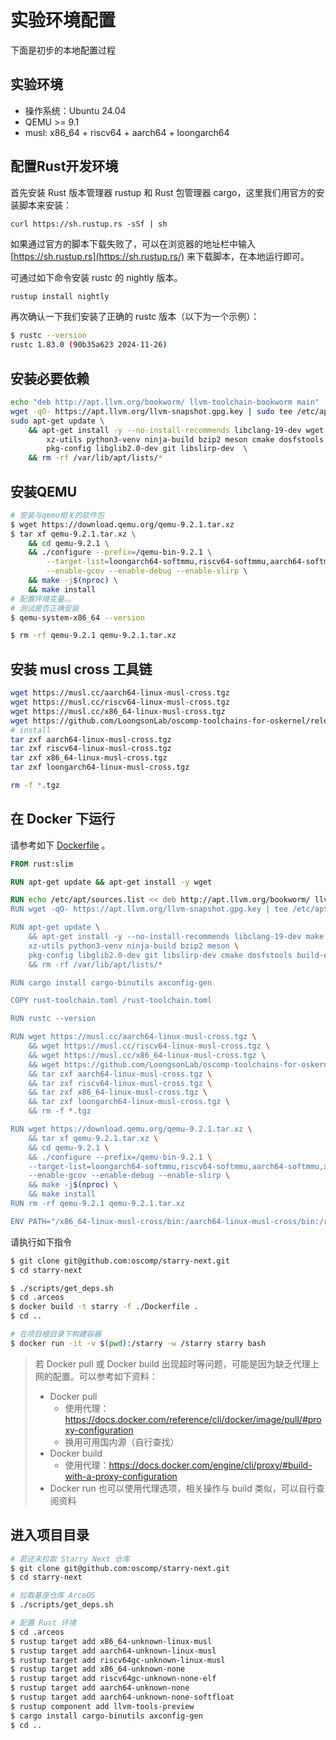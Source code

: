 # 实验环境配置

下面是初步的本地配置过程
## 实验环境
- 操作系统：Ubuntu 24.04
- QEMU >= 9.1
- musl: x86_64 + riscv64 + aarch64 + loongarch64

## 配置Rust开发环境
首先安装 Rust 版本管理器 rustup 和 Rust 包管理器 cargo，这里我们用官方的安装脚本来安装：

`curl https://sh.rustup.rs -sSf | sh`

如果通过官方的脚本下载失败了，可以在浏览器的地址栏中输入 [https://sh.rustup.rs](https://sh.rustup.rs/) 来下载脚本，在本地运行即可。


可通过如下命令安装 rustc 的 nightly 版本。

```bash
rustup install nightly
```

再次确认一下我们安装了正确的 rustc 版本（以下为一个示例）：

```bash
$ rustc --version
rustc 1.83.0 (90b35a623 2024-11-26)
```

## 安装必要依赖

```bash
echo "deb http://apt.llvm.org/bookworm/ llvm-toolchain-bookworm main" | sudo tee -a /etc/apt/sources.list
wget -qO- https://apt.llvm.org/llvm-snapshot.gpg.key | sudo tee /etc/apt/trusted.gpg.d/apt.llvm.org.asc
sudo apt-get update \
    && apt-get install -y --no-install-recommends libclang-19-dev wget make python3 \
        xz-utils python3-venv ninja-build bzip2 meson cmake dosfstools build-essential \
        pkg-config libglib2.0-dev git libslirp-dev  \
    && rm -rf /var/lib/apt/lists/*
```

## 安装QEMU

```bash
# 安装与qemu相关的软件包
$ wget https://download.qemu.org/qemu-9.2.1.tar.xz
$ tar xf qemu-9.2.1.tar.xz \
    && cd qemu-9.2.1 \
    && ./configure --prefix=/qemu-bin-9.2.1 \
        --target-list=loongarch64-softmmu,riscv64-softmmu,aarch64-softmmu,x86_64-softmmu,loongarch64-linux-user,riscv64-linux-user,aarch64-linux-user,x86_64-linux-user \
        --enable-gcov --enable-debug --enable-slirp \
    && make -j$(nproc) \
    && make install
# 配置环境变量。。
# 测试是否正确安装
$ qemu-system-x86_64 --version

$ rm -rf qemu-9.2.1 qemu-9.2.1.tar.xz
```

## 安装 musl cross 工具链

```bash
wget https://musl.cc/aarch64-linux-musl-cross.tgz
wget https://musl.cc/riscv64-linux-musl-cross.tgz
wget https://musl.cc/x86_64-linux-musl-cross.tgz
wget https://github.com/LoongsonLab/oscomp-toolchains-for-oskernel/releases/download/loongarch64-linux-musl-cross-gcc-13.2.0/loongarch64-linux-musl-cross.tgz
# install
tar zxf aarch64-linux-musl-cross.tgz
tar zxf riscv64-linux-musl-cross.tgz
tar zxf x86_64-linux-musl-cross.tgz
tar zxf loongarch64-linux-musl-cross.tgz

rm -f *.tgz
```

## 在 Docker 下运行

请参考如下 [Dockerfile](https://github.com/oscomp/arceos/blob/main/Dockerfile) 。

```dockerfile
FROM rust:slim

RUN apt-get update && apt-get install -y wget

RUN echo /etc/apt/sources.list << deb http://apt.llvm.org/bookworm/ llvm-toolchain-bookworm main
RUN wget -qO- https://apt.llvm.org/llvm-snapshot.gpg.key | tee /etc/apt/trusted.gpg.d/apt.llvm.org.asc

RUN apt-get update \
    && apt-get install -y --no-install-recommends libclang-19-dev make python3 \
    xz-utils python3-venv ninja-build bzip2 meson \
    pkg-config libglib2.0-dev git libslirp-dev cmake dosfstools build-essential \
    && rm -rf /var/lib/apt/lists/*

RUN cargo install cargo-binutils axconfig-gen

COPY rust-toolchain.toml /rust-toolchain.toml

RUN rustc --version

RUN wget https://musl.cc/aarch64-linux-musl-cross.tgz \
    && wget https://musl.cc/riscv64-linux-musl-cross.tgz \
    && wget https://musl.cc/x86_64-linux-musl-cross.tgz \
    && wget https://github.com/LoongsonLab/oscomp-toolchains-for-oskernel/releases/download/loongarch64-linux-musl-cross-gcc-13.2.0/loongarch64-linux-musl-cross.tgz \
    && tar zxf aarch64-linux-musl-cross.tgz \
    && tar zxf riscv64-linux-musl-cross.tgz \
    && tar zxf x86_64-linux-musl-cross.tgz \
    && tar zxf loongarch64-linux-musl-cross.tgz \
    && rm -f *.tgz

RUN wget https://download.qemu.org/qemu-9.2.1.tar.xz \
    && tar xf qemu-9.2.1.tar.xz \
    && cd qemu-9.2.1 \
    && ./configure --prefix=/qemu-bin-9.2.1 \
    --target-list=loongarch64-softmmu,riscv64-softmmu,aarch64-softmmu,x86_64-softmmu,loongarch64-linux-user,riscv64-linux-user,aarch64-linux-user,x86_64-linux-user \
    --enable-gcov --enable-debug --enable-slirp \
    && make -j$(nproc) \
    && make install
RUN rm -rf qemu-9.2.1 qemu-9.2.1.tar.xz

ENV PATH="/x86_64-linux-musl-cross/bin:/aarch64-linux-musl-cross/bin:/riscv64-linux-musl-cross/bin:/loongarch64-linux-musl-cross/bin:/qemu-bin-9.2.1/bin:$PATH"

```

请执行如下指令

```bash
$ git clone git@github.com:oscomp/starry-next.git
$ cd starry-next

$ ./scripts/get_deps.sh
$ cd .arceos
$ docker build -t starry -f ./Dockerfile .
$ cd ..

# 在项目根目录下构建容器
$ docker run -it -v $(pwd):/starry -w /starry starry bash
```

> 若 Docker pull 或 Docker build 出现超时等问题，可能是因为缺乏代理上网的配置。可以参考如下资料：
>
> - Docker pull
>   - 使用代理：https://docs.docker.com/reference/cli/docker/image/pull/#proxy-configuration
>   - 换用可用国内源（自行查找）
> - Docker build
>   - 使用代理：https://docs.docker.com/engine/cli/proxy/#build-with-a-proxy-configuration
> - Docker run 也可以使用代理选项，相关操作与 build 类似，可以自行查阅资料

## 进入项目目录

```bash
# 若还未拉取 Starry Next 仓库
$ git clone git@github.com:oscomp/starry-next.git
$ cd starry-next

# 拉取基座仓库 ArceOS
$ ./scripts/get_deps.sh

# 配置 Rust 环境
$ cd .arceos
$ rustup target add x86_64-unknown-linux-musl
$ rustup target add aarch64-unknown-linux-musl
$ rustup target add riscv64gc-unknown-linux-musl
$ rustup target add x86_64-unknown-none  
$ rustup target add riscv64gc-unknown-none-elf
$ rustup target add aarch64-unknown-none
$ rustup target add aarch64-unknown-none-softfloat
$ rustup component add llvm-tools-preview
$ cargo install cargo-binutils axconfig-gen
$ cd ..
```
